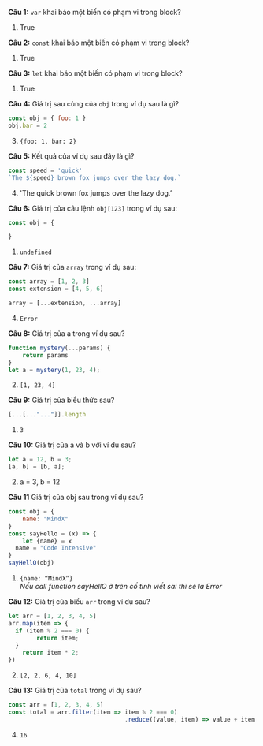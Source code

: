 **Câu 1:** `var` khai báo một biến có phạm vi trong block?
1. True

**Câu 2:** `const` khai báo một biến có phạm vi trong block?
1. True

**Câu 3:** `let` khai báo một biến có phạm vi trong block?
1. True

**Câu 4:** Giá trị sau cùng của `obj` trong ví dụ sau là gì?
```jsx
const obj = { foo: 1 }
obj.bar = 2
```
3. `{foo: 1, bar: 2}`

**Câu 5:** Kết quả của ví dụ sau đây là gì?
```jsx
const speed = 'quick'
`The ${speed} brown fox jumps over the lazy dog.`
```
4. 'The quick brown fox jumps over the lazy dog.’

**Câu 6:** Giá trị của câu lệnh `obj[123]` trong ví dụ sau:
```jsx
const obj = {

}
```
1. `undefined`

**Câu 7:** Giá trị của `array` trong ví dụ sau:
```jsx
const array = [1, 2, 3]
const extension = [4, 5, 6]

array = [...extension, ...array]
```
4. `Error`

**Câu 8:** Giá trị của a trong ví dụ sau?
```jsx
function mystery(...params) {
	return params
}
let a = mystery(1, 23, 4);
```
2. `[1, 23, 4]`


**Câu 9:** Giá trị của biểu thức sau?
```jsx
[...[..."..."]].length
```
1. `3`

**Câu 10:** Giá trị của a và b với ví dụ sau?
```jsx
let a = 12, b = 3;
[a, b] = [b, a];
```
2. a = 3, b = 12


**Câu 11** Giá trị của obj sau trong ví dụ sau?
```jsx
const obj = {
	name: "MindX"
}
const sayHello = (x) => {
	let {name} = x
  name = "Code Intensive"
}
sayHellO(obj)
```
1. `{name: “MindX”}`<br>
*Nếu call function sayHellO ở trên cố tình viết sai thì sẽ là Error*

**Câu 12:** Giá trị của biểu `arr` trong ví dụ sau?
```jsx
let arr = [1, 2, 3, 4, 5]
arr.map(item => {
  if (item % 2 === 0) {
		return item;
  }
	return item * 2;
})
```
2. `[2, 2, 6, 4, 10]`


**Câu 13:** Giá trị của `total` trong ví dụ sau?
```jsx
const arr = [1, 2, 3, 4, 5]
const total = arr.filter(item => item % 2 === 0)
								 .reduce((value, item) => value + item , 10)
```
4. `16`